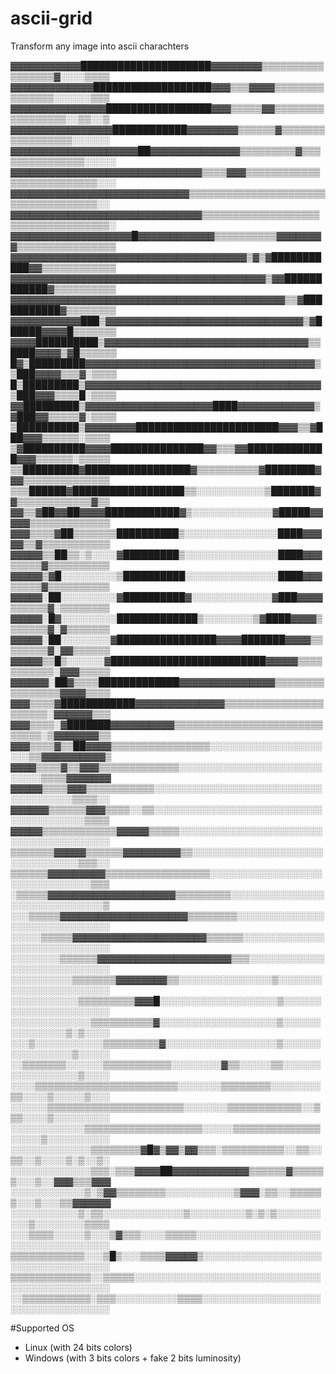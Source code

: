 # ascii-grid

Transform any image into ascii charachters

▓▓▓▓▓▓▓▓▓▓▓█████████████████████▓▓▓▓▓▓▓▓▒▒▒▒▒▒▒▒▒▒▒▒▒▒▒▒▒▓░░░░▒▒▒▒ 
▓▓▓▓▓▓▓▓▓▓▓▓▓███████████████████▓▓▓▒▒▒▓▓▓▓▒▒▒▒▒▒▒▒▒▒▒▒▒▒▒░░░░░░▒▒▒ 
▓▓▓▓▓▓▓▓▓▓▓▓▓▓▓█████████████████▓▓▓▒▒▒▒▒▓▓▒▒▒▒▒▒▒▒▒▒▒▒▒▒▒▒▒░░▒▒░░▒ 
▓▓▓▓▓▓▓▓▓▓▓▓▓▓▓▓████████████▓▓▓▓▓▓▓▓▒▒▒▒▒▒▓▒▒▒▒▒▒▒▒▒▒▒▒▒▒▒▒▒░░░░░░ 
▓▓▓▓▓▓▓▓▓▓▓▓▓▓▓▓▓▓▓▓██▓▓▓▓▓▓▓▓▓▓▓▓▓▓▒▒▒▒▒▒▒▒▒▓▒▒▒▒▒▒▒▒▒▒▒▒▒▒▒░░░░░ 
▓▓▓▓▓▓▓▓▓▓▓▓▓▓▓▓▓▓▓▓▓▓▓▓▓▓▓▓▓▓▒▒▒▒▓▓▓▒▒▒▒▒▒▒▒▒▒▒▒▒▒▒▒▒▒▒▒▒▒▒▒▒▒░░░ 
▓▓▓▓▓▓▓▓▓▓▓▓▓▓▓▓▓▓▓▓▓▓▓▓▓▓▓▓▒▒▒▒▒▒▒▒▒▒▒▒▒▒▒▒▒▒▒▒▒▒▒▒▒▒▒▒▒▒▒▒▒▒▒▒░░ 
▓▓▓▓▓▓▓▓▓▓▓▓▓▓▓▓▓▓▓▓▓▓▓▓▓▓▓▓▓▓▒▒▒▒▒▒▒▒▒▒▒▒▒▒▒▒▒▒▒▒▒▒▒▒▒▒▒▒▒▒▒▒▒▒▒░ 
▓▓▓▓▓▓▓▓▓▓▓▓▓▓▓▓▓▓▓█▓▓▓▓▓▓▓▓▓▓▓▓▒▒▒▒▒▒▒▒▒▒▓▓▓▓▓▓▓▓▒▒▒▒▒▒▒▒▒▒▒▒▒▒▒▒ 
▓▓▓▓▓▓▓▓▓▓▓▓▓▓▓▓▓▓▓▓▓▓▓▓▓▓▓▓▓▓▓▓▓▓▓▓▓▒▓▒▓███████████▓▓▒▒▒▒▒▒▒▒▒▒▒▒ 
▓▓▓▓▓▓▓▓▓▓▓▓▓▓▓▓▓▓▓▓▓▓▓▓▓▓▓▓▓▓▓▓▓▓▓▓▓▓▓▓▒▓▓████████████▓▒▒▒▒▒▒▒▒▒▒ 
▓▓▓▓▓▓▓▓▓▓▓▓▓▓▓▓▓▓▓▓▓▓▓▓▓▓▓▓▓▓▓▓▓▓▓▓▓▓▓▓▓▓▓▒▒▓███████████▓▒▒▒▒▒▒▒▒ 
▓▓▓▓▓▓▓▓▓▓▓███▒▓▓▓▓▓▓▓▓▓▓▓▓▓▓▓▓▓▓▓▓▓▓▓▓▓▓▓▓▓▓▓▒▓██████▓▓▓▓█▒▒▒▒▒▒▒ 
▓▓▓▓██████████▒▓▓▓▓▓▓▓▓▓▓▓▓▓▓▓▓▓▓▓▓▓▓▓▓▓▓▓▓▓▓▓▓▒▒████▓▓▓▓▒▓█▒▒▒▒▒▒ 
█▓▒█████████▓▓▓▓▓▓▓▓▓▓▓▓▓▓▓▓▓▓▓▓▓▓▓▓▓▓▓▓▓▓▓▓▓▓▓▓▒▒███▓▓▓▓▒▒▒▓░▒▒▒▒ 
█▒█████████▒▓▓▓▓▓▓▓▓▓▓▓▓▓▓▓▓▓▓▓▓▓▓▓▓▓▓▓▓▓▓▓▓▓▓▓▓▓▒███▓▓▓▒▒▒▒█░▒▒▒▒ 
▓▓█████████▒▓▓▓▓▓▓▓▓▓▓▓▓▓▓▓▓▓▓▓▓████▓▓▓▓▓▓▓▓▓▓▓▓▒▓███▓▓▒▒▒▒▒▓░▒▒▒▒ 
▒██████████▒▓▓▓▓▓▓▓▓███████████████████████▓▓▓▒▒▓███▓▓▓▒▒▒▒▒▒░▒▒▒▒ 
▒▓██████████▓▓▓▓███████████████▓▓▒▒▒▓▓█████████████▓▓▓▒▒▒▒▒▒░▒▒▒▒▒ 
▒▒█████████▓█████████████████▓▒▒▒▒▒▒▒▒▒▒▓████████▓▓▓▒▒▒▒▒▒▒▒▒▒▒▒▒▒ 
▒▒▒██████▓██████████████████▒▒░░░░░░░░░░░▒███████▓▓▒▒▒▒▒▒▒▒▒▒▒▒▓▒▒ 
▓▓▒▒▓██▓▓██▓▓▓▓████████████▓▒░░░░░░░░░░░░░▓█████▓▓▓▓▓▒▒▒▒▒▒▒▒▒▒▒▒▒ 
▓▓▓▒▒▒▒▓██▒▒▒▒▒▒▒██████████▒░░░░░░░░░░░░░░░████▓▓▓▓▓▒▒▓▒▒▒▒▒▒▒▒▒▒▒ 
▓▓▓▓▓▒▒██▒▒░▒░░░░▓█████████▒░░░░░░░░░░░░░░░████▓▓▓▒▒▒▒▒▓▒▒▒▒▒▒▒▒▒▒ 
▓▓▓▓▓▒▓█░░░░░░░░░▒██████████░░░░░░░░░░░░░░░████▓▓▓▒▒▒▒▒▓▒▒▒▒▒▒▒▒▒▒ 
▓▓▓▓▓░██░░░░░░░░░▓██████████▓░░░░░░░░░░░░░▓███▓▓▓▓▒▒▒▒▒▒▓░▒▒▒▒▒▒▒▒ 
▓▓▓▓▓░█▓░░░░░░░░░█████████████▒░░░░░░░░▒▓████▓▓▓▓▒▒▒▒▒▒▒▓░▓▒▒▒▒▒▒▒ 
▓▓▓▓▓░██░░░░░░░░▓████████████████▓▓▓▓███████▓▓▓▓▒▒▒▒▒▒▒▒▓░▓▓▒▒▒▒▒▒ 
▓▓▓▓▓▒▒█▒░░░░░░▓█████████████████████████▓▓▓▓▓▒▒▒▒▒▒▒▒▒▒▒░▓▓▓▒▒▒▒▒ 
▓▓▓▓▓▓░██▓▒▒▒▒█████████████▓▓▓▓▓▓▓▓▓▓▓▓▓▓▓▒▒▒▒▒▒▒▒▒▒▒▒▒▒▒▒▓▓▓▓▒▒▒▒ 
▓▓▓▒▒▒▒▓████████████▓▓▓▓▓▓▓▓▓▓▓▓▓▓▒▒▒▒▒▒▒▒▒▒▒▒▒▒▒▒▒▒▒▒▒▒░▓▓▓▓▓▓▒▒▒ 
▓▓▓▒▒▒▒░▓███████▓▓▓▓▓▓▓▓▓▓▒▒▒▒▒▒▒▒▒▒▒▒▒▒▒▒▒▒▒▒▒▒▒▒▒▒▒▒▒░▒▓▓▓▓▓▓▓▒▒ 
▓▓▓▒▒▒▒▓▒▒██▓▓▓▓▒▒▒▒▒▒▒▒▒▒▒▒▒▒▒▒░░░░░░░░░░░░░░░░░░░░░▒▒▓▓▓▓▓▓▓▓▓▓▒ 
▓▓▓▓▒▒▒▒▓▒▒▓▓▓▒▒▒▒▒▒▒▒▒▒▒▒▒░░░░░░░░░░░░░░░░░░░░░░░░░░░░▒▒▒▒▓▓▓▓▓▓▓ 
▓▓▓▓▓▒▒▒▒▓▓▓▒▒▒▒▒▒▒▒▒▒▒░░░░░░░░░░░░░░░░░░░░░░░░░░░░░░░░░░░░░▒▒▒▒░░ 
▓▓▓▓▓▓▒▒▒▒▒▒▓▓▓▒▒▒▒░░▒▒░░░░░░░░░░░░░░░░░░░░░░░░░░░░░░░░░░░░░░░▒▒▒▒ 
▓▓▓▓▓▒▒▒▒▒▒▒▒▒▒▒▒▓▓▓▓▓▒▒▒▒▒░░░░░░░░░░░░░░░░░░░░░░░░░░░░░░░░░░░░░░░ 
▒▒▒▒▒▒▒▓▓▓▓▓▒▒▒▒▒▒▓▓▓▓▓▓▓▓▓▒▒░░░░░░░░░░░░░░░░░░░░░░░░░░░░░░░░▒▒▒░░ 
▒▒▒▒▒▒▓▓▓▓▓▓▓▓▓▒▒▒▒▒▒▒▒▒▒▒▒▒▒▒▒▒░░░░░░░░░░░░░░░░░░░░░░░░░░░░░░░▒▒▒ 
░▒▒▒▒▒▓▓▓▓▓▓▓▓▓▓▓▓▓▓▓▓▓▓▓▓▒▒▒▒▒▒▒▒▒░░░░░░░░░░░░░░░░░░░░░░░░░░░░░░▒ 
░░░▒▒▒▒▒▓▓▓▓▓▓▓▓▓▓▓▓▓▓▓▓▓▓▓▓▒▒▒▒▒▒▒▒░░░░░░░░░░░░░░░░░░░░░░░░░░░░░░ 
░░░░░▒▒▒▒▒▓▓▓▓▓▓▓▓▓▓▓▓▓▓▓▓▓▓▓▓▓▒▒▒▒▒▒░░░░░░░░░░░░░░░░░░░░░░░░░░░░░ 
░░░░░░░░▒▒▒▒▒▒▓▓▓▓▓▓▓▓▓▓▓▓▓▓▓▓▓▓▓▓▓▒▒▒░░░░░░░░░░░░░░░░░░░░░░░░░░░░ 
░░░░░░░░░░▒▒▒▒▒▒▒▓▓▓▓▓▓▓▓▒▒░░░░░░░░░░░░░░░▒░░░░░░░░░░░░░░░░░░░░░░░ 
░░░░░░░░░░░▒▒▒▒▒▒▒▒▒▓▓▓█░░░░░░░░░░░░░░░░░░░▒░░░░░░░░░░░░░░░░░░░░░░ 
░░░░░░░░░░░░░▒▒▒▒▒▒▒▒▒▒▓░░░░░░░░░░░░░░░░░░░▒░░░░░░░░░░░░░░░▒░▒░░░░ 
░░░▒░░░░░░░░░░░▒▒▒▒▒▒▒▒▒▓░░░░░░░░░░░░░░░░░░▒░░░░░░░░░░░░░░░░▒░░░░░ 
░░▒▒▒▒▒▒▒░░░░░░▒▒▒▒▒▒▒▒▒▒▒░░░░░░░░▓▒▒░░░░░▒▒░░░░░░░░░░░░░░░░░▒░░░░ 
░░░░▒▒▒▒▒▒▒▒▒▒▒▒▒▒▒▒▒▒▒▒▒▒▒░░░░░░░▒▒▒▒▒▒▒▒░░░░░░░░▒▒░░░░▒░░░░░▒░░░ 
░░░░░░▒▒▒▒▒▒▒▒▒▒▒▒▒▒▒▒▒▒▒▒▒▒░░░░░░░▒▒▒▒▒▒▒▒▒▒▒▒░░▒▒▒░░░░▒░░░░░░░░░ 
░░░░░░░░░░░░▒▒▒▒▒▒▒▒▒▒▒▒▒▒▒▒▒▒▒░░░░░▒▒▒▒▒▒▒▒▒▒▒▒▒▒░░░░░▒░░░░░░░░░░ 
░░░░░░░░░░░░░▒▒▒▒▒▒▒▒▓█▓▒▓▓▒▓▓▒▒▒░▒▒▒▒▒▒▒▒▒▒░░▒▒░░▒▒░░▒░░░░▒░▒░░▒░ 
░░░░░░░░░░░░░▒▒▒░▒▒▒▓▓▓▓██▓▓▓▓▓▓▓▓▓▓▓▓▒▒▒▒▒▒▓▒▒▒▒▒▒░░░▒░░▓▓▓▒▒▒▓▓▓ 
░░░░░░░░░░░░▒░▒▓▓▒▒▒▒▒▒▒▒░░░░░░░░░░░▒▓▓▓░▒▒░░▒▒▒▒▒▒░░░▒░░░▒▒▓▓▓▓▓▓ 
░░░░░░░░░░░▒░▒▒░░░░░░░░░░░░░▒░░░░░░░░░▒░▒░▒░░░░░░░░░░▒░░░░░░░░▒▒▒▒ 
░░░▒▒▒▒░░░░░▒░░░▒▓▒▒▒░░░░▒▒▒▒▒░░░░░░░░░░░░░░░░░░░░░░░░░░░░░░░░░░░░ 
▒▒▒▒▒▒▒▒▒▒▒▒░░░▒█▒░░░▒▒▒▒▓▓▓▓▓▒░░░░░░░░░░░░░░░░░░░░░░░░░░░░░░░░░░░ 
▒▒▒▒▒▒▒▒▒▒▒▒▒░░▒▒▒▒▒░░░░░░░░░░░░░░░░░░░░░░░░░░░░░░░░░░░░░░░░░░░░░░ 
░░▒▒▒▒▒▒▒▒▒▒▒░▒▒▒░░░░░░░░░░▒▒▒▒░░░░░░░░░░░░░░░░░░░░░░░░░░░░░░░░░░░

#Supported OS
- Linux (with 24 bits colors)
- Windows (with 3 bits colors + fake 2 bits luminosity)
